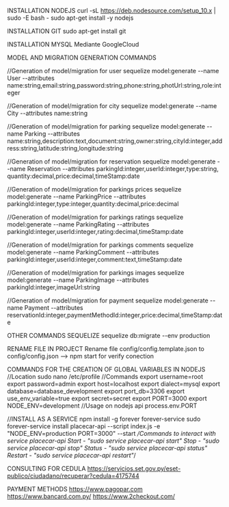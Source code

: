 INSTALLATION NODEJS
curl -sL https://deb.nodesource.com/setup_10.x | sudo -E bash -
sudo apt-get install -y nodejs

INSTALLATION GIT
sudo apt-get install git

INSTALLATION MYSQL
Mediante GoogleCloud

MODEL AND MIGRATION GENERATION COMMANDS

//Generation of model/migration for user
sequelize model:generate --name User --attributes name:string,email:string,password:string,phone:string,photUrl:string,role:integer

//Generation of model/migration for city
sequelize model:generate --name City --attributes name:string

//Generation of model/migration for parking
sequelize model:generate --name Parking --attributes name:string,description:text,document:string,owner:string,cityId:integer,address:string,latitude:string,longitude:string

//Generation of model/migration for reservation
sequelize model:generate --name Reservation --attributes parkingId:integer,userId:integer,type:string, quantity:decimal,price:decimal,timeStamp:date

//Generation of model/migration for parkings prices
sequelize model:generate --name ParkingPrice --attributes parkingId:integer,type:integer,quantity:decimal,price:decimal

//Generation of model/migration for parkings ratings
sequelize model:generate --name ParkingRating --attributes parkingId:integer,userId:integer,rating:decimal,timeStamp:date

//Generation of model/migration for parkings comments
sequelize model:generate --name ParkingComment --attributes parkingId:integer,userId:integer,comment:text,timeStamp:date

//Generation of model/migration for parkings images
sequelize model:generate --name ParkingImage --attributes parkingId:integer,imageUrl:string

//Generation of model/migration for payment
sequelize model:generate --name Payment --attributes reservationId:integer,paymentMethodId:integer,price:decimal,timeStamp:date

OTHER COMMANDS SEQUELIZE
sequelize db:migrate --env production 

RENAME FILE IN PROJECT
Rename file config/config.template.json to config/config.json --> npm start for verify conection

COMMANDS FOR THE CREATION OF GLOBAL VARIABLES IN NODEJS
//Location
sudo nano /etc/profile
//Commands
export username=root
export password=admin
export host=localhost
export dialect=mysql
export database=database_development
export port_db=3306
export use_env_variable=true
export secret=secret
export PORT=3000
export NODE_ENV=development
//Usage on nodejs api
process.env.PORT

//INSTALL AS A SERVICE
npm install -g forever forever-service
sudo forever-service install placecar-api --script index.js -e "NODE_ENV=production PORT=3000" --start
*/Commands to interact with service placecar-api
Start   - "sudo service placecar-api start"
Stop    - "sudo service placecar-api stop"
Status  - "sudo service placecar-api status"
Restart - "sudo service placecar-api restart"*/

CONSULTING FOR CEDULA
https://servicios.set.gov.py/eset-publico/ciudadano/recuperar?cedula=4175744

PAYMENT METHODS
https://www.pagopar.com
https://www.bancard.com.py/
https://www.2checkout.com/
